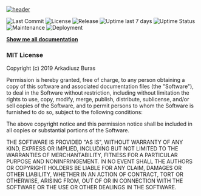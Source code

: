 [![header](docs/header.jpg)](https://macbury.github.io/SmartHouse)

![Last Commit](https://img.shields.io/github/last-commit/macbury/SmartHouse.svg)
![License](https://img.shields.io/github/license/macbury/SmartHouse.svg)
![Release](https://img.shields.io/github/tag/macbury/SmartHouse?label=Version)
![Uptime last 7 days](https://img.shields.io/uptimerobot/ratio/7/m782818639-f9a1f36b2acd090bbfaa4435.svg)
![Uptime Status](https://img.shields.io/uptimerobot/status/m782818639-f9a1f36b2acd090bbfaa4435.svg)
![Maintenance](https://img.shields.io/maintenance/yes/2020.svg)
![Deployment](https://action-badges.now.sh/macbury/SmartHouse)

**[Show me all documentation](https://macbury.github.io/SmartHouse)**

### MIT License

Copyright (c) 2019 Arkadiusz Buras

Permission is hereby granted, free of charge, to any person obtaining a copy
of this software and associated documentation files (the "Software"), to deal
in the Software without restriction, including without limitation the rights
to use, copy, modify, merge, publish, distribute, sublicense, and/or sell
copies of the Software, and to permit persons to whom the Software is
furnished to do so, subject to the following conditions:

The above copyright notice and this permission notice shall be included in all
copies or substantial portions of the Software.

THE SOFTWARE IS PROVIDED "AS IS", WITHOUT WARRANTY OF ANY KIND, EXPRESS OR
IMPLIED, INCLUDING BUT NOT LIMITED TO THE WARRANTIES OF MERCHANTABILITY,
FITNESS FOR A PARTICULAR PURPOSE AND NONINFRINGEMENT. IN NO EVENT SHALL THE
AUTHORS OR COPYRIGHT HOLDERS BE LIABLE FOR ANY CLAIM, DAMAGES OR OTHER
LIABILITY, WHETHER IN AN ACTION OF CONTRACT, TORT OR OTHERWISE, ARISING FROM,
OUT OF OR IN CONNECTION WITH THE SOFTWARE OR THE USE OR OTHER DEALINGS IN THE
SOFTWARE.
